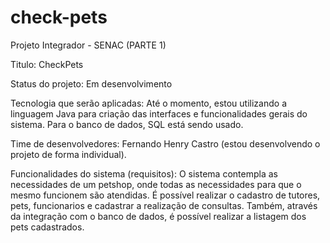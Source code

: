 # check-pets
Projeto Integrador - SENAC (PARTE 1)

Titulo: CheckPets

Status do projeto: Em desenvolvimento

Tecnologia que serão aplicadas: Até o momento, estou utilizando a linguagem Java para criação das interfaces e funcionalidades gerais do sistema. Para o banco de dados, SQL está sendo usado.

Time de desenvolvedores: Fernando Henry Castro (estou desenvolvendo o projeto de forma individual).

Funcionalidades do sistema (requisitos): O sistema contempla as necessidades de um petshop, onde todas as necessidades para que o mesmo funcionem são atendidas. É possível realizar o cadastro de tutores, pets, funcionarios e cadastrar a realização de consultas. Também, através da integração com o banco de dados, é possível realizar a listagem dos pets cadastrados.
